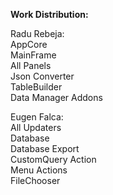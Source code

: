 **Work Distribution:**

Radu Rebeja:\
AppCore\
MainFrame \
All Panels\
Json Converter \
TableBuilder\
Data Manager Addons 


Eugen Falca: \
All Updaters\
Database\
Database Export\
CustomQuery Action\
Menu Actions\
FileChooser

